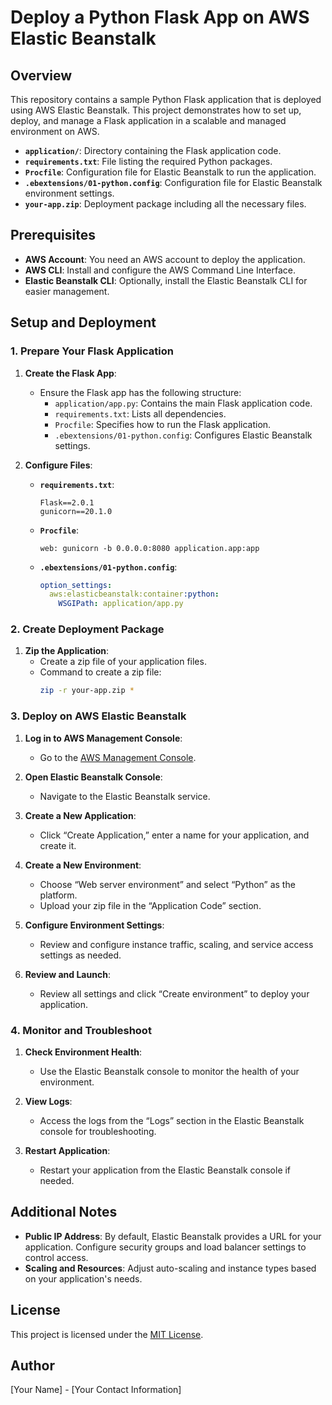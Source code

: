 # Deploy a Python Flask App on AWS Elastic Beanstalk

## Overview

This repository contains a sample Python Flask application that is deployed using AWS Elastic Beanstalk. This project demonstrates how to set up, deploy, and manage a Flask application in a scalable and managed environment on AWS.


- **`application/`**: Directory containing the Flask application code.
- **`requirements.txt`**: File listing the required Python packages.
- **`Procfile`**: Configuration file for Elastic Beanstalk to run the application.
- **`.ebextensions/01-python.config`**: Configuration file for Elastic Beanstalk environment settings.
- **`your-app.zip`**: Deployment package including all the necessary files.

## Prerequisites

- **AWS Account**: You need an AWS account to deploy the application.
- **AWS CLI**: Install and configure the AWS Command Line Interface.
- **Elastic Beanstalk CLI**: Optionally, install the Elastic Beanstalk CLI for easier management.

## Setup and Deployment

### 1. Prepare Your Flask Application

1. **Create the Flask App**:
   - Ensure the Flask app has the following structure:
     - `application/app.py`: Contains the main Flask application code.
     - `requirements.txt`: Lists all dependencies.
     - `Procfile`: Specifies how to run the Flask application.
     - `.ebextensions/01-python.config`: Configures Elastic Beanstalk settings.

2. **Configure Files**:
   - **`requirements.txt`**:
     ```plaintext
     Flask==2.0.1
     gunicorn==20.1.0
     ```
   - **`Procfile`**:
     ```plaintext
     web: gunicorn -b 0.0.0.0:8080 application.app:app
     ```
   - **`.ebextensions/01-python.config`**:
     ```yaml
     option_settings:
       aws:elasticbeanstalk:container:python:
         WSGIPath: application/app.py
     ```

### 2. Create Deployment Package

1. **Zip the Application**:
   - Create a zip file of your application files.
   - Command to create a zip file:
     ```bash
     zip -r your-app.zip *
     ```

### 3. Deploy on AWS Elastic Beanstalk

1. **Log in to AWS Management Console**:
   - Go to the [AWS Management Console](https://aws.amazon.com/console/).

2. **Open Elastic Beanstalk Console**:
   - Navigate to the Elastic Beanstalk service.

3. **Create a New Application**:
   - Click “Create Application,” enter a name for your application, and create it.

4. **Create a New Environment**:
   - Choose “Web server environment” and select “Python” as the platform.
   - Upload your zip file in the “Application Code” section.

5. **Configure Environment Settings**:
   - Review and configure instance traffic, scaling, and service access settings as needed.

6. **Review and Launch**:
   - Review all settings and click “Create environment” to deploy your application.

### 4. Monitor and Troubleshoot

1. **Check Environment Health**:
   - Use the Elastic Beanstalk console to monitor the health of your environment.

2. **View Logs**:
   - Access the logs from the “Logs” section in the Elastic Beanstalk console for troubleshooting.

3. **Restart Application**:
   - Restart your application from the Elastic Beanstalk console if needed.

## Additional Notes

- **Public IP Address**: By default, Elastic Beanstalk provides a URL for your application. Configure security groups and load balancer settings to control access.
- **Scaling and Resources**: Adjust auto-scaling and instance types based on your application's needs.

## License

This project is licensed under the [MIT License](LICENSE).

## Author

[Your Name] - [Your Contact Information]



